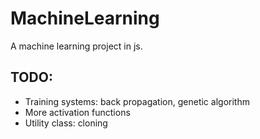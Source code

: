 # MachineLearning
A machine learning project in js.

## TODO:
- Training systems: back propagation, genetic algorithm
- More activation functions
- Utility class: cloning
